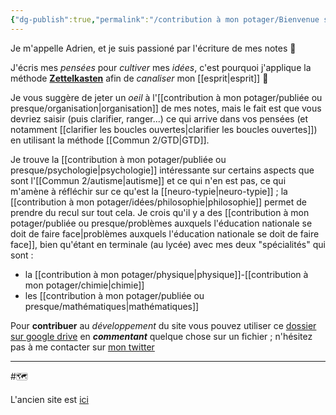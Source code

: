 ```yaml
---
{"dg-publish":true,"permalink":"/contribution à mon potager/Bienvenue sur mon site !/","tags":["gardenEntry"]}
---
```


Je m'appelle Adrien, et je suis passioné par l'écriture de mes notes 📝

J'écris mes *pensées* pour *cultiver* mes *idées*, c'est pourquoi j'applique la méthode **[Zettelkasten](https://everlaab.com/methode-zettelkasten-comment-prendre-des-notes-utiles/)** afin de *canaliser* mon [[esprit\|esprit]] 🤔

Je vous suggère de jeter un *oeil* à l'[[contribution à mon potager/publiée ou presque/organisation\|organisation]] de mes notes, mais le fait est que vous devriez saisir (puis clarifier, ranger...) ce qui arrive dans vos pensées (et notamment [[clarifier les boucles ouvertes\|clarifier les boucles ouvertes]]) en utilisant la méthode [[Commun 2/GTD\|GTD]].

Je trouve la [[contribution à mon potager/publiée ou presque/psychologie\|psychologie]] intéressante sur certains aspects que sont l'[[Commun 2/autisme\|autisme]] et ce qui n'en est pas, ce qui m'amène à réfléchir sur ce qu'est la [[neuro-typie\|neuro-typie]] ; la [[contribution à mon potager/idées/philosophie\|philosophie]] permet de prendre du recul sur tout cela. 
Je crois qu'il y a des [[contribution à mon potager/publiée ou presque/problèmes auxquels l'éducation nationale se doit de faire face\|problèmes auxquels l'éducation nationale se doit de faire face]], bien qu'étant en terminale (au lycée) avec mes deux "spécialités" qui sont :
- la [[contribution à mon potager/physique\|physique]]-[[contribution à mon potager/chimie\|chimie]]
- les [[contribution à mon potager/publiée ou presque/mathématiques\|mathématiques]]

Pour **contribuer** au *développement* du site vous pouvez utiliser ce [dossier sur google drive](https://drive.google.com/drive/folders/13fDQYJpAMFO1uZ4wGbM7CLtyKeFkyEu1?usp=share_link) en ***commentant*** quelque chose sur un fichier ; n'hésitez pas à me contacter sur [mon twitter](https://twitter.com/AdrienRomano2)

---
#🗺️


L'ancien site est [ici](https://sage-cheesecake-6577.netlify.app)